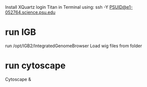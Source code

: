Install XQuartz
login Titan in Terminal using:
ssh -Y PSUID@e1-052764.science.psu.edu
# run IGB
run  /opt/IGB2/IntegratedGenomeBrowser 
Load wig files from folder
# run cytoscape
Cytoscape &
